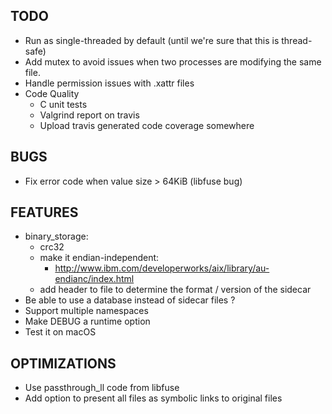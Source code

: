 TODO
----

- Run as single-threaded by default (until we're sure that this is thread-safe)
- Add mutex to avoid issues when two processes are modifying the same file.
- Handle permission issues with .xattr files
- Code Quality
  - C unit tests
  - Valgrind report on travis
  - Upload travis generated code coverage somewhere

BUGS
----

- Fix error code when value size > 64KiB (libfuse bug)

FEATURES
--------

- binary_storage:
  - crc32
  - make it endian-independent:
    - http://www.ibm.com/developerworks/aix/library/au-endianc/index.html
  - add header to file to determine the format / version of the sidecar
- Be able to use a database instead of sidecar files ?
- Support multiple namespaces
- Make DEBUG a runtime option
- Test it on macOS

OPTIMIZATIONS
-------------

- Use passthrough_ll code from libfuse
- Add option to present all files as symbolic links to original files
